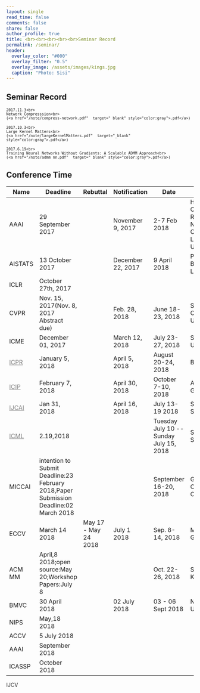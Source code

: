 ```yaml
---
layout: single
read_time: false
comments: false
share: false
author_profile: true
title: <br><br><br><br><br>Seminar Record
permalink: /seminar/
header:
  overlay_color: "#000"
  overlay_filter: "0.5"
  overlay_image: /assets/images/kings.jpg
  caption: "Photo: Sisi"
---
```



## Seminar Record


> <small>
    2017.11.3<br>
    Network Compresssion<br>
    (<a href="/note/compress-network.pdf"  target="_blank" style="color:gray">.pdf</a>)
</small>

> <small>
    2017.10.3<br>
    Large Kernel Matters<br>
    (<a href="/note/largeKernelMatters.pdf"  target="_blank" style="color:gray">.pdf</a>)
</small>


> <small>
    2017.6.19<br>
    Training Neural Networks Without Gradients: A Scalable ADMM Approach<br>
    (<a href="/note/admm_nn.pdf"  target="_blank" style="color:gray">.pdf</a>)
</small>


## Conference Time 

| Name | Deadline | Rebuttal | Notification | Date | Place |
| --- | --- | --- | --- | --- | --- |
|AAAI|29 September 2017 |  | November 9, 2017 |2-7 Feb 2018| Hilton New Orleans Riverside, New Orleans, Lousiana, USA|
|AISTATS|13 October 2017 |  | December 22, 2017 |9 April 2018|Playa Blanca, Lanzarote  |
|ICLR|October 27th, 2017|  |  ||  |
| CVPR |  Nov. 15, 2017(Nov. 8, 2017 Abstract due)|  | Feb. 28, 2018 | June 18-23, 2018 | Salt Lake City, Utah, USA |
| ICME |  December 01, 2017|  | March 12, 2018 | July 23-27, 2018 | San Diego, USA|
| <a href="http://www.icpr2018.org/"  target="_blank" style="color:gray">ICPR</a> | January 5, 2018 |  | April 5, 2018 |August 20-24, 2018 |  Beijing|
| <a href="https://2018.ieeeicip.org/ImportantDates.asp"  target="_blank" style="color:gray">ICIP</a> | February 7, 2018 |  | April 30, 2018 | October 7-10, 2018	 |  Athens, Greece|
|<a href="https://www.ijcai-18.org/important-dates/"  target="_blank" style="color:gray">IJCAI</a> |Jan 31, 2018|  |  April 16, 2018 |July 13-19 2018|  Stockholm, Sweden|
|<a href="https://2017.icml.cc/Conferences/2018"  target="_blank" style="color:gray">ICML</a>|2.19,2018|  |  |Tuesday July 10 -- Sunday July 15, 2018| Stockholm Sweden |
|MICCAI|intention to Submit Deadline:23 February 2018,Paper Submission Deadline:02 March 2018|  |  |September 16-20, 2018| Granada Conference Centre |
| ECCV | March 14 2018 |May 17 - May 24 2018| July 1 2018 |Sep. 8-14, 2018|Munich, Germany|
| ACM MM | April,8 2018;open source:May 20;Workshop Papers:July 8 |  |  |Oct. 22-26, 2018|Seoul, Korea|
|BMVC|30 April 2018|  | 02 July 2018 |03 - 06 Sept 2018|Northumbria University|
| NIPS | May,18  2018 |  |  |||
|ACCV|5 July 2018 |  |  |||
| AAAI | September 2018 |  |  |||
| ICASSP | October 2018 |  |  |||

IJCV


